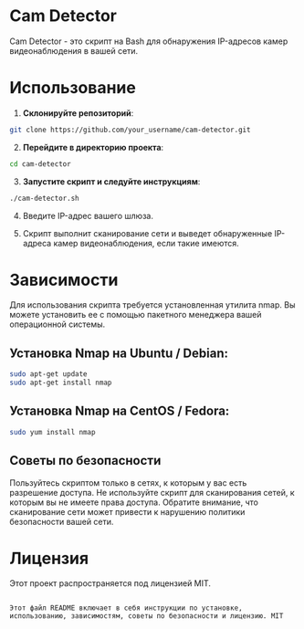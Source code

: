 # Cam Detector

Cam Detector - это скрипт на Bash для обнаружения IP-адресов камер видеонаблюдения в вашей сети.

# Использование

1. **Склонируйте репозиторий**:

```bash
git clone https://github.com/your_username/cam-detector.git
```
2. **Перейдите в директорию проекта**:
```bash
cd cam-detector
```
3. **Запустите скрипт и следуйте инструкциям**:

```bash
./cam-detector.sh
```
4. Введите IP-адрес вашего шлюза.

5. Скрипт выполнит сканирование сети и выведет обнаруженные IP-адреса камер видеонаблюдения, если такие имеются.

# Зависимости

Для использования скрипта требуется установленная утилита nmap. Вы можете установить ее с помощью пакетного менеджера вашей операционной системы.

## Установка Nmap на Ubuntu / Debian:

```bash
sudo apt-get update
sudo apt-get install nmap
```
## Установка Nmap на CentOS / Fedora:

```bash
sudo yum install nmap
```

## Советы по безопасности

Пользуйтесь скриптом только в сетях, к которым у вас есть разрешение доступа.
Не используйте скрипт для сканирования сетей, к которым вы не имеете права доступа.
Обратите внимание, что сканирование сети может привести к нарушению политики безопасности вашей сети.

# Лицензия

Этот проект распространяется под лицензией MIT.

```license

Этот файл README включает в себя инструкции по установке, использованию, зависимостям, советы по безопасности и лицензию. MIT
```
